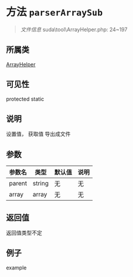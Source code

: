 # 方法 `parserArraySub`



> *文件信息* suda\tool\ArrayHelper.php: 24~197

## 所属类 

[ArrayHelper](../ArrayHelper.md)

## 可见性

 protected static

## 说明

设置值，
获取值
导出成文件


## 参数


| 参数名 | 类型 | 默认值 | 说明 |
|--------|-----|-------|-------|
| parent |  string | 无 | 无 |
| array |  array | 无 | 无 |



## 返回值

返回值类型不定


## 例子

example